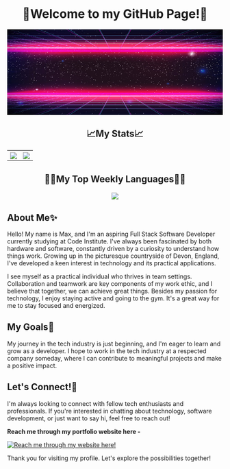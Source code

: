 <div align="center"><h1>👋Welcome to my GitHub Page!👋</h1></div>


<img width="100%" height="200" align="center" src="synthwave.jpg">

<div align="center"><h2>📈My Stats📈</h2></div>

<table>
  <tr>
    <td>
      <a href="https://github.com/anuraghazra/github-readme-stats">
        <img height="200" align="center" src="https://github-readme-stats.vercel.app/api?username=MaxBWiseman&show_icons=true&theme=synthwave" />
      </a>
    </td>
    <td>
      <a href="https://github.com/anuraghazra/convoychat">
        <img height="200" align="center" src="https://github-readme-stats.vercel.app/api/top-langs?username=MaxBWiseman&layout=donut&langs_count=8&card_width=320&show_icons=true&theme=synthwave" />
      </a>
    </td>
  </tr>
</table>

<div align="center"><h2>🧑‍💻My Top Weekly Languages🧑‍💻</h2></div>

<div align="center">
  <a href="https://github.com/anuraghazra/github-readme-stats">
    <img height="200" align="center" src="https://github-readme-stats.vercel.app/api/wakatime?username=GackedShotty&show_icons=true&theme=synthwave&hide_title=True" />
  </a>
</div>

## About Me✨

Hello! My name is Max, and I'm an aspiring Full Stack Software Developer currently studying at Code Institute. I've always been fascinated by both hardware and software, constantly driven by a curiosity to understand how things work. Growing up in the picturesque countryside of Devon, England, I've developed a keen interest in technology and its practical applications.

I see myself as a practical individual who thrives in team settings. Collaboration and teamwork are key components of my work ethic, and I believe that together, we can achieve great things. Besides my passion for technology, I enjoy staying active and going to the gym. It's a great way for me to stay focused and energized.

## My Goals🌱

My journey in the tech industry is just beginning, and I'm eager to learn and grow as a developer. I hope to work in the tech industry at a respected company someday, where I can contribute to meaningful projects and make a positive impact.

## Let's Connect!👀

I'm always looking to connect with fellow tech enthusiasts and professionals. If you're interested in chatting about technology, software development, or just want to say hi, feel free to reach out!

**Reach me through my portfolio website here -** 

[![Reach me through my website here!](https://github-readme-stats.vercel.app/api/pin/?username=MaxBWiseman&repo=ResumeProject)](https://github.com/anuraghazra/github-readme-stats)

Thank you for visiting my profile. Let's explore the possibilities together!
